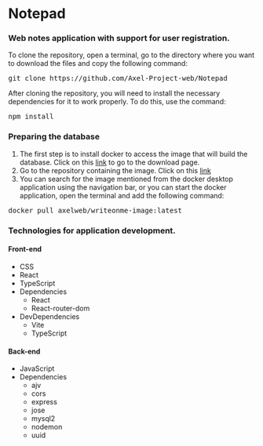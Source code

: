 # Notepad
### Web notes application with support for user registration.  
To clone the repository, open a terminal, go to the directory where you want to download the files and copy the following command:

  <pre>git clone https://github.com/Axel-Project-web/Notepad</pre>

After cloning the repository, you will need to install the necessary dependencies for it to work properly. To do this, use the command: 

  <pre>npm install</pre>

### Preparing the database
1. The first step is to install docker to access the image that will build the database. Click on this [link](https://www.docker.com/get-started/) to go to the download page.
2. Go to the repository containing the image. Click on this [link](https://hub.docker.com/r/axelweb/writeonme-image/tags)
3. You can search for the image mentioned from the docker desktop application using the navigation bar, or you can start the docker application, open the terminal and add the following command:
<pre>docker pull axelweb/writeonme-image:latest</pre>

### Technologies for application development.
#### Front-end 
- CSS
- React
- TypeScript
- Dependencies
  - React
  - React-router-dom
- DevDependencies
  - Vite
  - TypeScript
#### Back-end
- JavaScript
- Dependencies
  - ajv
  - cors
  - express
  - jose
  - mysql2
  - nodemon
  - uuid
  
